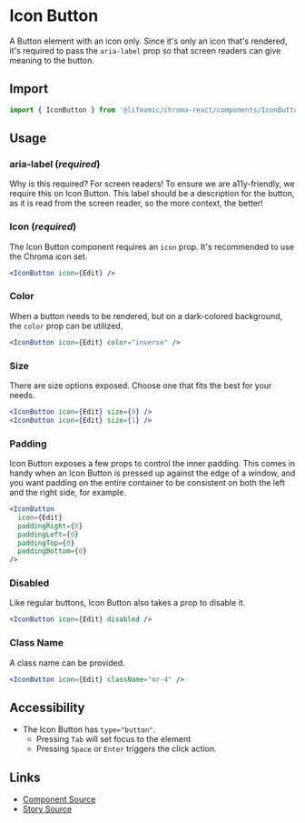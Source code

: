 # Icon Button

A Button element with an icon only. Since it's only an icon that's rendered,
it's required to pass the `aria-label` prop so that screen readers can give
meaning to the button.

## Import

```js
import { IconButton } from '@lifeomic/chroma-react/components/IconButton';
```

<!-- STORY -->

## Usage

### aria-label (_required_)

Why is this required? For screen readers! To ensure we are a11y-friendly, we
require this on Icon Button. This label should be a description for the button,
as it is read from the screen reader, so the more context, the better!

### Icon (_required_)

The Icon Button component requires an `icon` prop. It's recommended to use the
Chroma icon set.

```jsx
<IconButton icon={Edit} />
```

### Color

When a button needs to be rendered, but on a dark-colored background, the
`color` prop can be utilized.

```jsx
<IconButton icon={Edit} color="inverse" />
```

### Size

There are size options exposed. Choose one that fits the best for your needs.

```jsx
<IconButton icon={Edit} size={0} />
<IconButton icon={Edit} size={1} />
```

### Padding

Icon Button exposes a few props to control the inner padding. This comes in
handy when an Icon Button is pressed up against the edge of a window, and you
want padding on the entire container to be consistent on both the left and the
right side, for example.

```jsx
<IconButton
  icon={Edit}
  paddingRight={0}
  paddingLeft={0}
  paddingTop={0}
  paddingBottom={0}
/>
```

### Disabled

Like regular buttons, Icon Button also takes a prop to disable it.

```jsx
<IconButton icon={Edit} disabled />
```

### Class Name

A class name can be provided.

```jsx
<IconButton icon={Edit} className="mr-4" />
```

## Accessibility

- The Icon Button has `type="button"`.
  - Pressing `Tab` will set focus to the element
  - Pressing `Space` or `Enter` triggers the click action.

## Links

- [Component Source](https://github.com/lifeomic/chroma-react/blob/master/src/components/IconButton/IconButton.tsx)
- [Story Source](https://github.com/lifeomic/chroma-react/blob/master/stories/components/IconButton/IconButton.stories.tsx)
